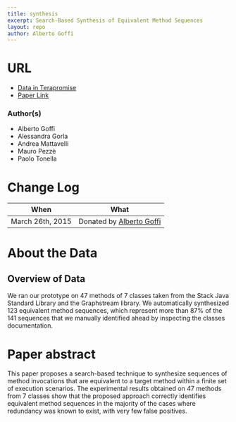 ```yaml
---
title: synthesis
excerpt: Search-Based Synthesis of Equivalent Method Sequences
layout: repo
author: Alberto Goffi
---
```


# URL
  * [Data in Terapromise](https://terapromise.csc.ncsu.edu:8443/svn/repo/defect/other/synthesis)
  * [Paper Link](http://software.imdea.org/~alessandra.gorla/papers/Goffi-SBES-FSE14.pdf)

### Author(s)
* Alberto Goffi
* Alessandra Gorla
* Andrea Mattavelli
* Mauro Pezzè
* Paolo Tonella

# Change Log

When | What
---- | ----
March 26th, 2015 | Donated by [Alberto Goffi](/repo/people/data-donors/promise4.html)

# About the Data

## Overview of Data

We ran our prototype on 47 methods of 7 classes taken from the Stack Java Standard Library and the Graphstream library. We automatically synthesized 123 equivalent method sequences, which represent more than 87% of the 141 sequences that we manually identified ahead by inspecting the classes documentation.

# Paper abstract

This paper proposes a search-based technique to synthesize
sequences of method invocations that are equivalent to a
target method within a finite set of execution scenarios.
The experimental results obtained on 47 methods from 7
classes show that the proposed approach correctly identifies
equivalent method sequences in the majority of the cases
where redundancy was known to exist, with very few false
positives.


